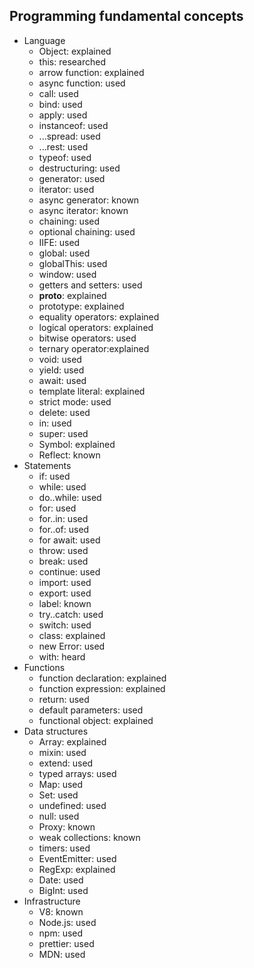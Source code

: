 ## Programming fundamental concepts

- Language
  - Object: explained
  - this: researched
  - arrow function: explained
  - async function: used
  - call: used
  - bind: used
  - apply: used
  - instanceof: used
  - ...spread: used
  - ...rest: used
  - typeof: used
  - destructuring: used
  - generator: used
  - iterator: used
  - async generator: known
  - async iterator: known
  - chaining: used
  - optional chaining: used
  - IIFE: used
  - global: used
  - globalThis: used
  - window: used
  - getters and setters: used
  - **proto**: explained
  - prototype: explained
  - equality operators: explained
  - logical operators: explained
  - bitwise operators: used
  - ternary operator:explained
  - void: used
  - yield: used
  - await: used
  - template literal: explained
  - strict mode: used
  - delete: used
  - in: used
  - super: used
  - Symbol: explained
  - Reflect: known
- Statements
  - if: used
  - while: used
  - do..while: used
  - for: used
  - for..in: used
  - for..of: used
  - for await: used
  - throw: used
  - break: used
  - continue: used
  - import: used
  - export: used
  - label: known
  - try..catch: used
  - switch: used
  - class: explained
  - new Error: used
  - with: heard
- Functions
  - function declaration: explained
  - function expression: explained
  - return: used
  - default parameters: used
  - functional object: explained
- Data structures
  - Array: explained
  - mixin: used
  - extend: used
  - typed arrays: used
  - Map: used
  - Set: used
  - undefined: used
  - null: used
  - Proxy: known
  - weak collections: known
  - timers: used
  - EventEmitter: used
  - RegExp: explained
  - Date: used
  - BigInt: used
- Infrastructure
  - V8: known
  - Node.js: used
  - npm: used
  - prettier: used
  - MDN: used

